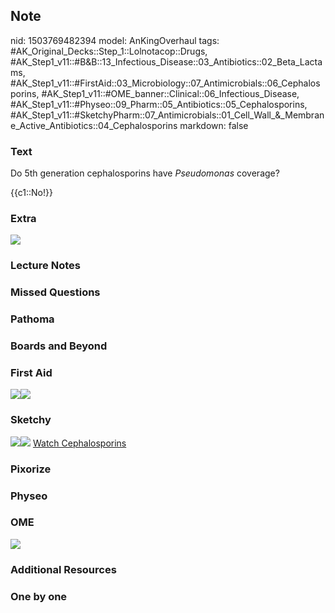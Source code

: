 ## Note
nid: 1503769482394
model: AnKingOverhaul
tags: #AK_Original_Decks::Step_1::Lolnotacop::Drugs, #AK_Step1_v11::#B&B::13_Infectious_Disease::03_Antibiotics::02_Beta_Lactams, #AK_Step1_v11::#FirstAid::03_Microbiology::07_Antimicrobials::06_Cephalosporins, #AK_Step1_v11::#OME_banner::Clinical::06_Infectious_Disease, #AK_Step1_v11::#Physeo::09_Pharm::05_Antibiotics::05_Cephalosporins, #AK_Step1_v11::#SketchyPharm::07_Antimicrobials::01_Cell_Wall_&_Membrane_Active_Antibiotics::04_Cephalosporins
markdown: false

### Text
Do 5th generation cephalosporins have <i>Pseudomonas</i> coverage?
<div>
  {{c1::No!}}
</div>

### Extra
<img src="paste-24343874634016.jpg">

### Lecture Notes


### Missed Questions


### Pathoma


### Boards and Beyond


### First Aid
<img src="paste-58145267253251.jpg"><img src=
"paste-62023622721539.jpg">

### Sketchy
<img src=
"paste-b57e023b41b6dd12168fa3db7f23aa9eeb967345.png"><img src=
"paste-2d3ccca540a430dde66e96229c06b5967ace052b.png"> <a href=
"https://dashboard.sketchy.com/study/medical/courses/medical-pharmacology/units/medical-pharmacology-antimicrobials/videos/medical-pharmacology-antimicrobials-cell-wall-and-membrane-active-antibiotics-cephalosporins?utm_source=anki&utm_medium=partnership&utm_campaign=february_update&utm_content=medical">
Watch Cephalosporins</a>

### Pixorize


### Physeo


### OME
<div class="ome-widget">
  <a href=
  "https://onlinemeded.org/spa/infectious-disease?ref=anki"><img src="_OME_AnkiFlashcards_Topic_6.png"></a>
</div>

### Additional Resources


### One by one


